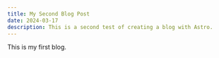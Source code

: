 ```yaml
---
title: My Second Blog Post
date: 2024-03-17
description: This is a second test of creating a blog with Astro. 
---
```


This is my first blog.
